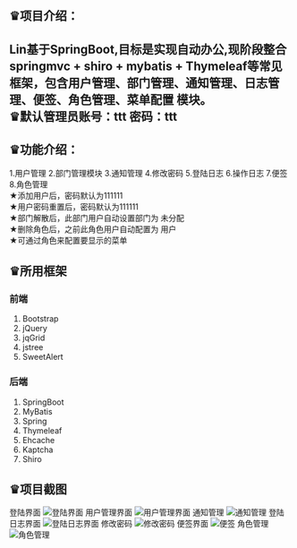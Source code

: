 ♛项目介绍：     
------

Lin基于SpringBoot,目标是实现自动办公,现阶段整合springmvc + shiro + mybatis + Thymeleaf等常见框架，包含用户管理、部门管理、通知管理、日志管理、便签、角色管理、菜单配置 模块。              
♛默认管理员账号：ttt  密码：ttt
------
♛功能介绍：
------

1.用户管理 2.部门管理模块 3.通知管理 4.修改密码 5.登陆日志 6.操作日志 7.便签 8.角色管理       
        ★添加用户后，密码默认为111111    
        ★用户密码重置后，密码默认为111111         
        ★部门解散后，此部门用户自动设置部门为 未分配    
        ★删除角色后，之前此角色用户自动配置为 用户       
        ★可通过角色来配置要显示的菜单       

♛所用框架
------
### 前端

 1. Bootstrap
 2. jQuery
 3. jqGrid
 4. jstree
 5. SweetAlert
    

### 后端

 1. SpringBoot
 2. MyBatis
 3. Spring
 4. Thymeleaf
 5. Ehcache
 6. Kaptcha
 7. Shiro

♛项目截图
------
登陆界面
![登陆界面](https://gitee.com/uploads/images/2017/1031/101142_8fdc30b7_1308187.jpeg "1.jpg")
用户管理界面
![用户管理界面](https://gitee.com/uploads/images/2017/1031/101333_c48251c1_1308187.jpeg "2.jpg")
通知管理
![通知管理](https://gitee.com/uploads/images/2017/1031/101341_ce863afe_1308187.jpeg "3.jpg")
登陆日志界面
![登陆日志界面](https://gitee.com/uploads/images/2017/1031/101349_a52daf1e_1308187.jpeg "4.jpg")
修改密码
![修改密码](https://gitee.com/uploads/images/2017/1031/101358_06fd4a4d_1308187.jpeg "5.jpg")
便签界面
![便签](https://gitee.com/uploads/images/2017/1114/171803_a17f3992_1308187.png "便签.png")
角色管理
![角色管理](https://gitee.com/uploads/images/2017/1114/171836_8c089964_1308187.png "JUSE.png")
